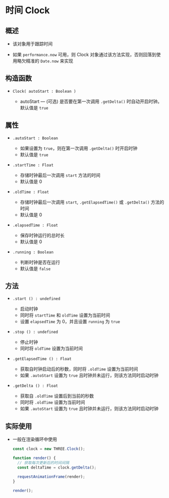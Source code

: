 # 时间 Clock

## 概述

+ 该对象用于跟踪时间

+ 如果 `performance.now` 可用，则 Clock 对象通过该方法实现，否则回落到使用略欠精准的 `Date.now` 来实现

## 构造函数

+ `Clock( autoStart : Boolean )`

  + autoStart — (可选) 是否要在第一次调用 `.getDelta()` 时自动开启时钟。默认值是 `true`

## 属性

+ `.autoStart : Boolean`

  + 如果设置为 `true`，则在第一次调用 `.getDelta()` 时开启时钟
  + 默认值是 `true`

+ `.startTime : Float`

  + 存储时钟最后一次调用 `start` 方法的时间
  + 默认值是 0

+ `.oldTime : Float`

  + 存储时钟最后一次调用 `start`, `.getElapsedTime()` 或 `.getDelta()` 方法的时间
  + 默认值是 0

+ `.elapsedTime : Float`

  + 保存时钟运行的总时长
  + 默认值是 0

+ `.running : Boolean`

  + 判断时钟是否在运行
  + 默认值是 `false`

## 方法

+ `.start () : undefined`

  + 启动时钟
  + 同时将 `startTime` 和 `oldTime` 设置为当前时间
  + 设置 `elapsedTime` 为 0，并且设置 `running` 为 `true`

+ `.stop () : undefined`

  + 停止时钟
  + 同时将 `oldTime` 设置为当前时间

+ `.getElapsedTime () : Float`

  + 获取自时钟启动后的秒数，同时将 `.oldTime` 设置为当前时间
  + 如果 `.autoStart` 设置为 `true` 且时钟并未运行，则该方法同时启动时钟

+ `.getDelta () : Float`

  + 获取自 `.oldTime` 设置后到当前的秒数
  + 同时将 `.oldTime` 设置为当前时间
  + 如果 `.autoStart` 设置为 `true` 且时钟并未运行，则该方法同时启动时钟

## 实际使用

+ 一般在渲染循环中使用

  ```js
  const clock = new THREE.Clock();

  function render() {
    // 获取每次更新后的时间间隔
    const deltaTime = clock.getDelta();

    requestAnimationFrame(render);
  }

  render();
  ```
